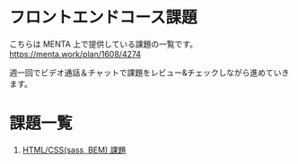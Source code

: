 # フロントエンドコース課題

こちらは MENTA 上で提供している課題の一覧です。
https://menta.work/plan/1608/4274

週一回でビデオ通話＆チャットで課題をレビュー&チェックしながら進めていきます。

# 課題一覧

1. [HTML/CSS(sass, BEM) 課題](./0100-html-css)
